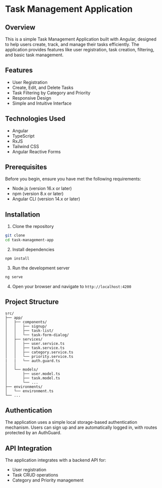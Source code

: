 # Task Management Application

## Overview

This is a simple Task Management Application built with Angular, designed to help users create, track, and manage their tasks efficiently. The application provides features like user registration, task creation, filtering, and basic task management.

## Features

- User Registration
- Create, Edit, and Delete Tasks
- Task Filtering by Category and Priority
- Responsive Design
- Simple and Intuitive Interface

## Technologies Used

- Angular
- TypeScript
- RxJS
- Tailwind CSS
- Angular Reactive Forms

## Prerequisites

Before you begin, ensure you have met the following requirements:

- Node.js (version 16.x or later)
- npm (version 8.x or later)
- Angular CLI (version 14.x or later)

## Installation

1. Clone the repository
```bash
git clone 
cd task-management-app
```

2. Install dependencies
```bash
npm install
```

3. Run the development server
```bash
ng serve
```

4. Open your browser and navigate to `http://localhost:4200`

## Project Structure

```
src/
├── app/
│   ├── components/
│   │   ├── signup/
│   │   ├── task-list/
│   │   └── task-form-dialog/
│   ├── services/
│   │   ├── user.service.ts
│   │   ├── task.service.ts
│   │   ├── category.service.ts
│   │   └── priority.service.ts
|   |   └── auth.guard.ts
│   │   
│   └── models/
│       ├── user.model.ts
│       ├── task.model.ts
│       └── ...
├── environments/
│   └── environment.ts
└── ...
```

## Authentication

The application uses a simple local storage-based authentication mechanism. Users can sign up and are automatically logged in, with routes protected by an AuthGuard.

## API Integration

The application integrates with a backend API for:
- User registration
- Task CRUD operations
- Category and Priority management

```



